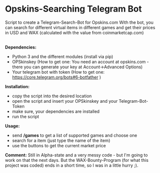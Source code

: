 <h1>Opskins-Searching Telegram Bot</h1>
Script to create a Telegram-Search-Bot for Opskins.com
With the bot, you can search for different virtual items in different games and get their prices in USD and WAX (calculated with
the value from coinmarketcap.com)<br><br>



<b>Dependencies:</b>
- Python 3 and the different modules (install via pip)
- OPSkinskey (How to get one: You need an account at opskins.com - there you can generate your key at Account->Advanced Options)
- Your telegram bot with token (How to get one: https://core.telegram.org/bots#6-botfather )

<b>Installation:</b>
- copy the script into the desired location
- open the script and insert your OPSkinskey and your Telegram-Bot-Token
- make sure, your dependencies are installed
- run the script

<b>Usage:</b>
 - send <b>/games</b> to get a list of supported games and choose one
 - search for a item (just type the name of the item)
 - use the buttons to get the current market price
 
 <b>Comment:</b>
 Still in Alpha-state and a very messy code - but I'm going to work on that the next days. But the WAX-Bounty-Program (for what this project was coded) ends in a short time, so I was in a little hurry ;). 